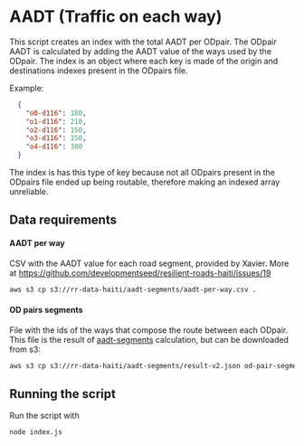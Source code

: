 # AADT (Traffic on each way)

This script creates an index with the total AADT per ODpair.
The ODpair AADT is calculated by adding the AADT value of the ways used by the ODpair.
The index is an object where each key is made of the origin and destinations indexes present in the ODpairs file.

Example:
```json
  {
    "o0-d116": 180,
    "o1-d116": 210,
    "o2-d116": 150,
    "o3-d116": 150,
    "o4-d116": 300
  }
```
The index is has this type of key because not all ODpairs present in the ODpairs file ended up being routable, therefore making an indexed array unreliable.

## Data requirements

#### AADT per way
CSV with the AADT value for each road segment, provided by Xavier.
More at https://github.com/developmentseed/resilient-roads-haiti/issues/19

```bash
aws s3 cp s3://rr-data-haiti/aadt-segments/aadt-per-way.csv .
```


#### OD pairs segments
File with the ids of the ways that compose the route between each ODpair.
This file is the result of [aadt-segments](../aadt-segments/README.md) calculation, but can be downloaded from s3:

```bash
aws s3 cp s3://rr-data-haiti/aadt-segments/result-v2.json od-pair-segments.json
```

## Running the script
Run the script with

```
node index.js
```
